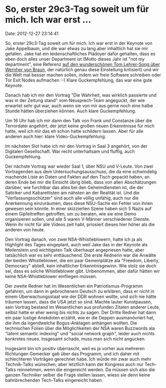 So, erster 29c3-Tag soweit um für mich. Ich war erst \...
=========================================================

Date: 2012-12-27 23:14:41

So, erster 29c3-Tag soweit um für mich. Ich war erst in der Keynote von
Jake Appelbaum, und die war etwas zu lang aber inhaltlich hat sie mir
gefallen. Jake hat ein leidenschaftliches Plädoyer dafür gehalten, dass
es eben doch alles unser Department ist (Motto dieses Jahr ist \"not my
department\", eine Referenz [auf den wunderschönen Tom Lehrer-Song über
Wernher von Braun](https://www.youtube.com/watch?v=iDjmEj25k5U), der
natürlich genau diese Einstellung kritisiert) und wir die Welt mal
besser machen sollen, indem wir freie Software schreiben oder Tor Exit
Nodes aufmachen :-) Klare Guckempfehlung, das war eine gute Keynote.

Danach hab ich mir den Vortrag \"Die Wahrheit, was wirklich passierte
und was in der Zeitung stand\" vom Neusprech-Team angeguckt, der wie
erwartet sehr gut war, auch wenn sie von mir aus gerne noch eine halbe
Stunde hätten überziehen können. Auch klare Guckempfehlung.

Um 16 Uhr hab ich mir dann den Talk von Frank und Constanze über die
Terrordatei angehört, der jetzt keine großen neuen Erkenntnisse für mich
hatte, weil ich mir das eh schon hatte schildern lassen. Aber für alle
anderen auch hier: klare Video-Guckempfehlung.

Im nächsten Slot habe ich mir den Vortrag in Saal 3 angehört, von der
Digitalen Gesellschaft. War recht unterhaltsam und fluffig, auch
Guckempfehlung.

Der nächste Vortrag war wieder Saal 1, über NSU und V-Leute. Von zwei
Vortragenden aus dem Untersuchungsausschuss, die da eine schwindelig
machende Liste an Daten und Fakten auf den Tisch gepackt haben, an deren
Ende bei mir die Einsicht übrig blieb, dass von allen Abschätzungen
darüber, wie furchtbar das alles bei den Geheimdiensten ist, die der
Satiriker und Kabarettisten am nähsten an der Realität ist. Und die
\"Verfassungsschützer\" sind auch alle völlig unfähig, auch nur die
Anerkennung einzuräumen, dass diese NSU-Sache ein Fehler von ihnen
gewesen sein könnte. In einer skizzierten Szene haben sich 5 Nazis auf
einem Gipfeltreffen getroffen, um zu beraten, wie sie eine Demo
organisieren sollen, und alle 5 waren V-Männer verschiedener Dienste.
Wenn ihr nicht für alle Videos zeit habt, priosiert dieses hier höher
als die anderen von heute.

Den Vortrag danach, von zwei NSA-Whistleblowern, hatte ich ja als
Highlight des Tages eingeplant, auch weil Jake das in der Keynote als
Meilenstein und wichtigsten Talk überhaupt angepriesen hatte, aber
tatsächlich war es sehr enttäuschend. Die erste Rednerin war die Anwälte
der beiden Whistleblower, die ein paar Gemeinplätze ala \"Freedom,
Liberty, Democracy\" abließ, kein inhaltlicher Erkenntnisgewinn. Wie
stolz sie doch sei, dass es solche Whistleblower gibt. Unbenommen, aber
dafür hätten wir keine NSA-Whistleblower einfliegen müssen.

Der zweite Redner hat im Wesentlichen ein Patriotismus-Programm
gefahren, um dann in gebrochenem Deutsch zu erklären, dass er nicht in
einem Überwachungsstaat wie der DDR wohnen wollte, und sich nie hätte
träumen lassen, dass die USA jetzt so sind. Machte lauter Kunstpausen,
sein Vortrag bestand im Wesentlichen aus profunden Zitaten anderer
Leute, selbst hatte er eher wenig bis nichts zu sagen. Der Dritte Redner
hat dann ein paar lustige Anekdoten erzählt, wie er die Deppen
ausmanövriert hat, die ihm da irgendwelche Bogus-Anklagen anhängen
wollten. Die technischen Folien über die Möglichkeiten der NSA waren
Buzzwords ala \"latent semantic indexing\" und \"social network graph\",
leider auch nichts konkretes neues. Insgesamt schade, muss man sich
nicht angucken.

Insgesamt bin ich positiv überrascht, weil es ja vorher aus mehreren
Richtungen Gemecker gab über das Programm, und ich daher mit
schlechteren Vorträgen gerechnet habe. Ich würde mir zwar auch mehr
Technik-Talks wünschen, aber letztlich kann der Kongress auch nur
Tech-Talks reinnehmen, wenn die eingereicht werden. Da müssen sich also
die ganzen Techniker selber die Frage stellen lassen, wieso sie denn
keine bahnbrechenden Tech-Talks eingereicht haben.
